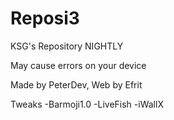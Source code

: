 # Reposi3

KSG's Repository NIGHTLY

May cause errors on your device

Made by PeterDev, Web by Efrit

Tweaks
-Barmoji1.0
-LiveFish
-iWallX
